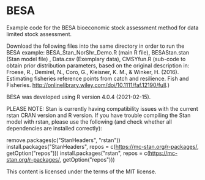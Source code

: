 # BESA
Example code for the BESA bioeconomic stock assessment method for data limited stock assessment. 

Download the following files into the same directory in order to run the BESA example: BESA_Stan_NorShr_Demo.R (main R file), BESAStan.stan (Stan model file) , Data.csv (Exemplary data), CMSYfun.R (sub-code to obtain prior distribution parameters, based on the original description in: Froese, R., Demirel, N., Coro, G., Kleisner, K. M., & Winker, H. (2016). Estimating fisheries reference points from catch and resilience. Fish and Fisheries. http://onlinelibrary.wiley.com/doi/10.1111/faf.12190/full.)

BESA was developed using R version 4.0.4 (2021-02-15).

PLEASE NOTE: Stan is currently having compatibility issues with the current rstan CRAN version and R version. If you have trouble compiling the Stan model with rstan, please use the following (and check whether all dependencies are installed correctly): 

remove.packages(c("StanHeaders", "rstan"))
install.packages("StanHeaders", repos = c(https://mc-stan.org/r-packages/, getOption("repos")))
install.packages("rstan", repos = c(https://mc-stan.org/r-packages/, getOption("repos")))


This content is licensed under the terms of the MIT license. 
